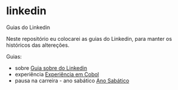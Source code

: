 # linkedin
Guias do Linkedin

Neste repositório eu colocarei as guias do Linkedin, para manter os históricos das altereções.

Guias:
- sobre <a href="https://github.com/sergio-naito/linkedin/blob/main/sobre.md"> Guia sobre do Linkedin </a>
- experiência <a href="https://github.com/sergio-naito/linkedin/blob/main/experienciacobol.md"> Experiência em Cobol </a>
- pausa na carreira - ano sabático <a href="https://github.com/sergio-naito/linkedin/blob/main/anosabatico.md"> Ano Sabático </a>
